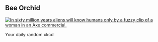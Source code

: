 ## Bee Orchid
[![In sixty million years aliens will know humans only by a fuzzy clip of a woman in an Axe commercial.](https://imgs.xkcd.com/comics/bee_orchid.png)](https://xkcd.com/1259/ "In sixty million years aliens will know humans only by a fuzzy clip of a woman in an Axe commercial.")

Your daily random xkcd
